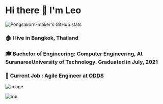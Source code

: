 # Hi there 👋 I'm Leo

![Pongsakorn-maker's GitHub stats](https://github-readme-stats.vercel.app/api?username=pongsakorn-maker&show_icons=true&theme=vue_dark)

### 🏠 I live in Bangkok, Thailand

### 🎓 Bachelor of Engineering: Computer Engineering, At SuranareeUniversity of Technology. Graduated in July, 2021

### 💼 **Current Job :** Agile Engineer at [ODDS](https://www.odd-e.com/th/services/)  

![image](https://user-images.githubusercontent.com/42669586/142851097-069eaddf-5e6c-4c6f-a983-8d03a757aa21.png)

![ภาพ](https://user-images.githubusercontent.com/42669586/122533089-5e690e80-d04b-11eb-9717-d464663df5c6.png)
